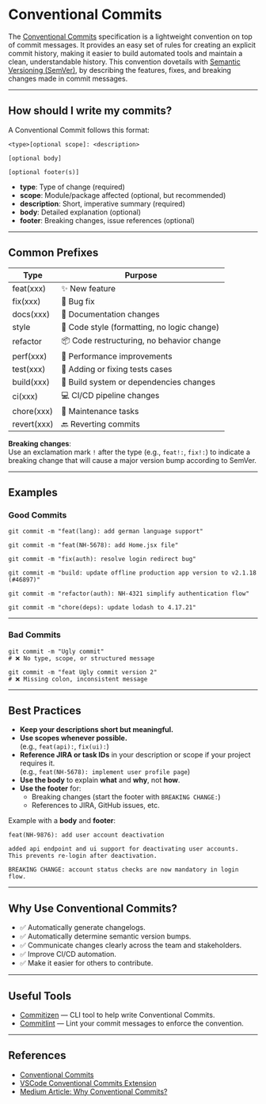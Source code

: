 # Conventional Commits

The [Conventional Commits](https://www.conventionalcommits.org/) specification is a lightweight convention on top of commit messages. It provides an easy set of rules for creating an explicit commit history, making it easier to build automated tools and maintain a clean, understandable history. This convention dovetails with [Semantic Versioning (SemVer)](https://semver.org/), by describing the features, fixes, and breaking changes made in commit messages.

---

## How should I write my commits?

A Conventional Commit follows this format:

```
<type>[optional scope]: <description>

[optional body]

[optional footer(s)]
```

- **type**: Type of change (required)
- **scope**: Module/package affected (optional, but recommended)
- **description**: Short, imperative summary (required)
- **body**: Detailed explanation (optional)
- **footer**: Breaking changes, issue references (optional)

---

## Common Prefixes

| Type           | Purpose                                  |
|----------------|-------------------------------------------------------------|
| feat(xxx)      | :sparkles: New feature                             |
| fix(xxx)       | :bug: Bug fix                                 |
| docs(xxx)      | :book: Documentation changes                   |
| style          | :gem: Code style (formatting, no logic change) |
| refactor       | :package: Code restructuring, no behavior change  |
| perf(xxx)      | :rocket: Performance improvements                |
| test(xxx)      | :rotating_light: Adding or fixing tests cases                 |
| build(xxx)     | :construction_worker: Build system or dependencies changes |
| ci(xxx)        | :computer: CI/CD pipeline changes                  |
| chore(xxx)     | :ticket: Maintenance tasks                       |
| revert(xxx)    | :back: Reverting commits                       |

**Breaking changes**:  
Use an exclamation mark `!` after the type (e.g., `feat!:`, `fix!:`) to indicate a breaking change that will cause a major version bump according to SemVer.

---

## Examples

### Good Commits

```
git commit -m "feat(lang): add german language support"
```

```
git commit -m "feat(NH-5678): add Home.jsx file"
```

```
git commit -m "fix(auth): resolve login redirect bug"
```

```
git commit -m "build: update offline production app version to v2.1.18 (#46897)"
```

```
git commit -m "refactor(auth): NH-4321 simplify authentication flow"
```

```
git commit -m "chore(deps): update lodash to 4.17.21"
```

---

### Bad Commits

```
git commit -m "Ugly commit"
# ❌ No type, scope, or structured message
```

```
git commit -m "feat Ugly commit version 2"
# ❌ Missing colon, inconsistent message
```

---

## Best Practices

- **Keep your descriptions short but meaningful.**
- **Use scopes whenever possible.**  
  (e.g., `feat(api):`, `fix(ui):`)
- **Reference JIRA or task IDs** in your description or scope if your project requires it.  
  (e.g., `feat(NH-5678): implement user profile page`)
- **Use the body** to explain **what** and **why**, not **how**.
- **Use the footer** for:
  - Breaking changes (start the footer with `BREAKING CHANGE:`)
  - References to JIRA, GitHub issues, etc.

Example with a **body** and **footer**:

```
feat(NH-9876): add user account deactivation

added api endpoint and ui support for deactivating user accounts.
This prevents re-login after deactivation.

BREAKING CHANGE: account status checks are now mandatory in login flow.
```

---

## Why Use Conventional Commits?

- ✅ Automatically generate changelogs.
- ✅ Automatically determine semantic version bumps.
- ✅ Communicate changes clearly across the team and stakeholders.
- ✅ Improve CI/CD automation.
- ✅ Make it easier for others to contribute.

---

## Useful Tools

- [Commitizen](https://www.npmjs.com/package/commitizen) — CLI tool to help write Conventional Commits.
- [Commitlint](https://commitlint.js.org/) — Lint your commit messages to enforce the convention.

---

## References

- [Conventional Commits](https://www.conventionalcommits.org/)
- [VSCode Conventional Commits Extension](https://marketplace.visualstudio.com/items?itemName=vivaxy.vscode-conventional-commits)
- [Medium Article: Why Conventional Commits?](https://medium.com/neudesic-innovation/conventional-commits-a-better-way-78d6785c2e08)
